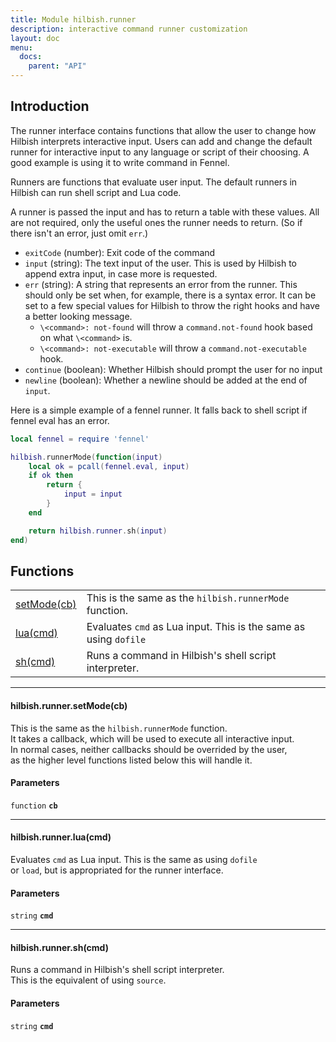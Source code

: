 ```yaml
---
title: Module hilbish.runner
description: interactive command runner customization
layout: doc
menu:
  docs:
    parent: "API"
---
```


## Introduction
 The runner interface contains functions that allow the user to change
how Hilbish interprets interactive input.
Users can add and change the default runner for interactive input to any
language or script of their choosing. A good example is using it to
write command in Fennel.

Runners are functions that evaluate user input. The default runners in
Hilbish can run shell script and Lua code.

A runner is passed the input and has to return a table with these values.
All are not required, only the useful ones the runner needs to return.
(So if there isn't an error, just omit `err`.)

- `exitCode` (number): Exit code of the command
- `input` (string): The text input of the user. This is used by Hilbish to append extra input, in case
more is requested.
- `err` (string): A string that represents an error from the runner.
This should only be set when, for example, there is a syntax error.
It can be set to a few special values for Hilbish to throw the right
hooks and have a better looking message.
	- `\<command>: not-found` will throw a `command.not-found` hook
	based on what `\<command>` is.
	- `\<command>: not-executable` will throw a `command.not-executable` hook.
- `continue` (boolean): Whether Hilbish should prompt the user for no input
- `newline` (boolean): Whether a newline should be added at the end of `input`.

Here is a simple example of a fennel runner. It falls back to
shell script if fennel eval has an error.
```lua
local fennel = require 'fennel'

hilbish.runnerMode(function(input)
	local ok = pcall(fennel.eval, input)
	if ok then
		return {
			input = input
		}
	end

	return hilbish.runner.sh(input)
end)
```

## Functions
|||
|----|----|
|<a href="#runner.setMode">setMode(cb)</a>|This is the same as the `hilbish.runnerMode` function.|
|<a href="#runner.lua">lua(cmd)</a>|Evaluates `cmd` as Lua input. This is the same as using `dofile`|
|<a href="#runner.sh">sh(cmd)</a>|Runs a command in Hilbish's shell script interpreter.|

<hr>
<div id='runner.setMode'>
<h4 class='heading'>
hilbish.runner.setMode(cb)
<a href="#runner.setMode" class='heading-link'>
	<i class="fas fa-paperclip"></i>
</a>
</h4>

This is the same as the `hilbish.runnerMode` function.  
It takes a callback, which will be used to execute all interactive input.  
In normal cases, neither callbacks should be overrided by the user,  
as the higher level functions listed below this will handle it.  

#### Parameters
`function` **`cb`**  


</div>

<hr>
<div id='runner.lua'>
<h4 class='heading'>
hilbish.runner.lua(cmd)
<a href="#runner.lua" class='heading-link'>
	<i class="fas fa-paperclip"></i>
</a>
</h4>

Evaluates `cmd` as Lua input. This is the same as using `dofile`  
or `load`, but is appropriated for the runner interface.  

#### Parameters
`string` **`cmd`**  


</div>

<hr>
<div id='runner.sh'>
<h4 class='heading'>
hilbish.runner.sh(cmd)
<a href="#runner.sh" class='heading-link'>
	<i class="fas fa-paperclip"></i>
</a>
</h4>

Runs a command in Hilbish's shell script interpreter.  
This is the equivalent of using `source`.  

#### Parameters
`string` **`cmd`**  


</div>

